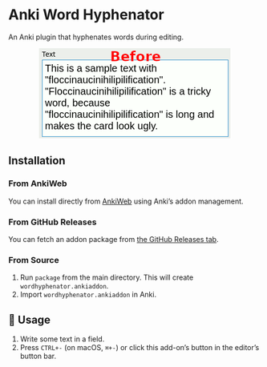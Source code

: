 # Anki Word Hyphenator

An Anki plugin that hyphenates words during editing.

<p align="center">
  <img src="images/demo.gif" alt="a GIF showing Hyphenator at work"/>
</p>

## Installation

### From AnkiWeb

You can install directly from
[AnkiWeb](https://ankiweb.net/shared/info/1140138750) using Anki’s addon
management.

### From GitHub Releases

You can fetch an addon package from [the GitHub Releases
tab](https://github.com/gregorias/anki-word-hyphenator/releases).

### From Source

1. Run `package` from the main directory. This will create
   `wordhyphenator.ankiaddon`.
2. Import `wordhyphenator.ankiaddon` in Anki.

## 🚀 Usage

1. Write some text in a field.
2. Press `CTRL+-` (on macOS, `⌘+-`) or click this add-on’s button in the
   editor’s button bar.
